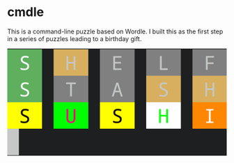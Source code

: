 # cmdle

This is a command-line puzzle based on Wordle.
I built this as the first step in a series of puzzles leading to a birthday gift.

![screenshot](screenshot.png)

